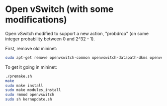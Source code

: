 # Open vSwitch (with some modifications)

Open vSwitch modified to support a new action, "probdrop" (on some integer probability between 0 and 2^32 - 1).

First, remove old mininet:
```sh
sudo apt-get remove openvswitch-common openvswitch-datapath-dkms openvswitch-controller openvswitch-pki openvswitch-switch
```

To get it going in mininet:
```sh
./premake.sh
make
sudo make install
sudo make modules_install
sudo rmmod openvswitch
sudo sh kernupdate.sh
```